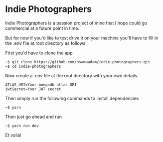 # Indie Photographers

Indie Photographers is a passion project of mine that I hope could go commercial at a future point in time.

But for now if you'd like to test drive it on your machine you'll have to fill in the .env file at root directory as follows.

First you'd have to clone the app

```console
~$ git clone https://github.com/osamaadam/indie-photographers.git
~$ cd indie-photographers
```

Now create a .env file at the root directory with your own details.

```env
ATLAS_URI=Your mongodb atlas URI
jwtSecret=Your JWT secret
```

Then simply run the following commands to install dependencies

```console
~$ yarn
```

Then just go ahead and run

```console
~$ yarn run dev
```

Et voila!
